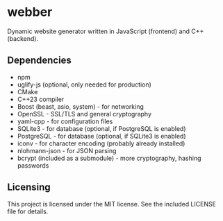 # webber

Dynamic website generator written in JavaScript (frontend) and C++ (backend).

## Dependencies

- npm
- uglify-js (optional, only needed for production)
- CMake
- C++23 compiler
- Boost (beast, asio, system) - for networking
- OpenSSL - SSL/TLS and general cryptography
- yaml-cpp - for configuration files
- SQLite3 - for database (optional, if PostgreSQL is enabled)
- PostgreSQL - for database (optional, if SQLite3 is enabled)
- iconv - for character encoding (probably already installed)
- nlohmann-json - for JSON parsing
- bcrypt (included as a submodule) - more cryptography, hashing passwords

## Licensing

This project is licensed under the MIT license. See the included LICENSE file for details.
